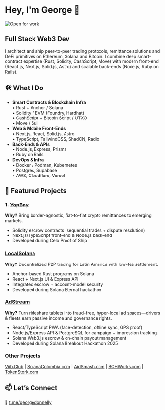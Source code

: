 # Hey, I'm George 👋
![Open for work](https://img.shields.io/badge/Open%20to%20Work-Yes!-brightgreen)

## Full Stack Web3 Dev
I architect and ship peer-to-peer trading protocols, remittance solutions and DeFi primitives on Ethereum, Solana and Bitcoin. I combine deep smart-contract expertise (Rust, Solidity, CashScript, Move) with modern front-end (React.js, Next.js, Solid.js, Astro) and scalable back-ends (Node.js, Ruby on Rails).

## 🛠️ What I Do
- **Smart Contracts & Blockchain Infra**  
  • Rust + Anchor / Solana  
  • Solidity / EVM (Foundry, Hardhat)  
  • CashScript + Bitcoin Script / UTXO  
  • Move / Sui  
- **Web & Mobile Front-Ends**  
  • Next.js, React, Solid.js, Astro  
  • TypeScript, TailwindCSS, ShadCN, Radix  
- **Back-Ends & APIs**  
  • Node.js, Express, Prisma  
  • Ruby on Rails  
- **DevOps & Infra**  
  • Docker / Podman, Kubernetes  
  • Postgres, Supabase  
  • AWS, Cloudflare, Vercel  

## 🚀 Featured Projects

### 1. [YapBay](https://github.com/Panmoni/yapbay)  
**Why?** Bring border-agnostic, fiat-to-fiat crypto remittances to emerging markets.  
- Solidity escrow contracts (sequential trades + dispute resolution)  
- Next.js/TypeScript front-end & Node.js back-end
- Developed during Celo Proof of Ship

### [LocalSolana](https://github.com/Panmoni/localsolana)
**Why?** Decentralized P2P trading for Latin America with low-fee settlement.   
- Anchor-based Rust programs on Solana  
- React + Next.js UI & Express API  
- Integrated escrow + account-model security
- Developed during Solana Eternal hackathon

### [AdStream](https://www.adstream.gg)
**Why?** Turn rideshare tablets into fraud-free, hyper-local ad spaces—drivers & fleets earn passive income and governance rights.  
- React/TypeScript PWA (face-detection, offline sync, GPS proof)  
- Node.js/Express API & PostgreSQL for campaign + impression tracking  
- Solana Web3.js escrow & on-chain payout management
- Developed during Solana Breakout Hackathon 2025

### Other Projects

[Viib.Club](https://github.com/Panmoni/viibclub) | [SolanaColombia.com](https://github.com/Panmoni/solanacolombia-www) | [AidSmash.com](https://github.com/Panmoni/aidsmash) | [BCHWorks.com](https://github.com/Panmoni/bitcoincashsite-www) | [TokenStork.com](https://github.com/Panmoni/tokenstork)

## 📫 Let’s Connect
🔗 [t.me/georgedonnelly](https://t.me/georgedonnelly)
